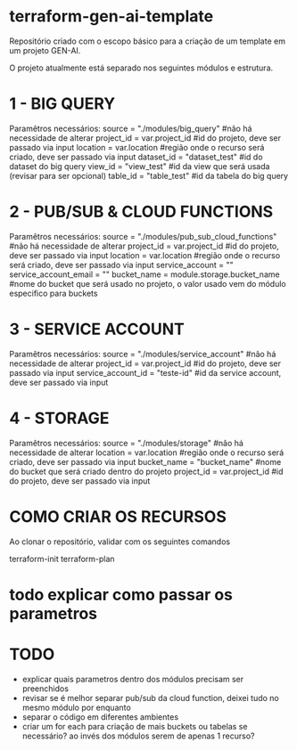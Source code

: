 # terraform-gen-ai-template
Repositório criado com o escopo básico para a criação de um template em um projeto GEN-AI.

O projeto atualmente está separado nos seguintes módulos e estrutura.

# 1 - BIG QUERY
Paramêtros necessários:
source       = "./modules/big_query"    #não há necessidade de alterar
project_id   = var.project_id           #id do projeto, deve ser passado via input
location     = var.location             #região onde o recurso será criado, deve ser passado via input
dataset_id   = "dataset_test"           #id do dataset do big query
view_id      = "view_test"              #id da view que será usada (revisar para ser opcional)
table_id     = "table_test"             #id da tabela do big query

# 2 - PUB/SUB & CLOUD FUNCTIONS
Paramêtros necessários:
source                = "./modules/pub_sub_cloud_functions"   #não há necessidade de alterar
project_id            = var.project_id                        #id do projeto, deve ser passado via input
location              = var.location                          #região onde o recurso será criado, deve ser passado via input
service_account       = ""
service_account_email = ""
bucket_name           = module.storage.bucket_name            #nome do bucket que será usado no projeto, o valor usado vem do módulo especifico para buckets
  
# 3 - SERVICE ACCOUNT
Paramêtros necessários:
source             = "./modules/service_account"   #não há necessidade de alterar
project_id         = var.project_id                #id do projeto, deve ser passado via input
service_account_id = "teste-id"                    #id da service account, deve ser passado via input

# 4 - STORAGE
Paramêtros necessários:
source       = "./modules/storage"   #não há necessidade de alterar
location     = var.location          #região onde o recurso será criado, deve ser passado via input
bucket_name  = "bucket_name"         #nome do bucket que será criado dentro do projeto
project_id   = var.project_id        #id do projeto, deve ser passado via input

# COMO CRIAR OS RECURSOS
Ao clonar o repositório, validar com os seguintes comandos

terraform-init
terraform-plan
# todo explicar como passar os parametros

# TODO
- explicar quais parametros dentro dos módulos precisam ser preenchidos
- revisar se é melhor separar pub/sub da cloud function, deixei tudo no mesmo módulo por enquanto
- separar o código em diferentes ambientes
- criar um for each para criação de mais buckets ou tabelas se necessário? ao invés dos módulos serem de apenas 1 recurso?
